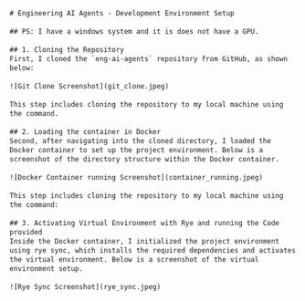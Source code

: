     # Engineering AI Agents - Development Environment Setup

    ## PS: I have a windows system and it is does not have a GPU.

    ## 1. Cloning the Repository
    First, I cloned the `eng-ai-agents` repository from GitHub, as shown below:

    ![Git Clone Screenshot](git_clone.jpeg)

    This step includes cloning the repository to my local machine using the command.

    ## 2. Loading the container in Docker
    Second, after navigating into the cloned directory, I loaded the Docker container to set up the project environment. Below is a screenshot of the directory structure within the Docker container.

    ![Docker Container running Screenshot](container_running.jpeg)

    This step includes cloning the repository to my local machine using the command:

    ## 3. Activating Virtual Environment with Rye and running the Code provided
    Inside the Docker container, I initialized the project environment using rye sync, which installs the required dependencies and activates the virtual environment. Below is a screenshot of the virtual environment setup.

    ![Rye Sync Screenshot](rye_sync.jpeg)
